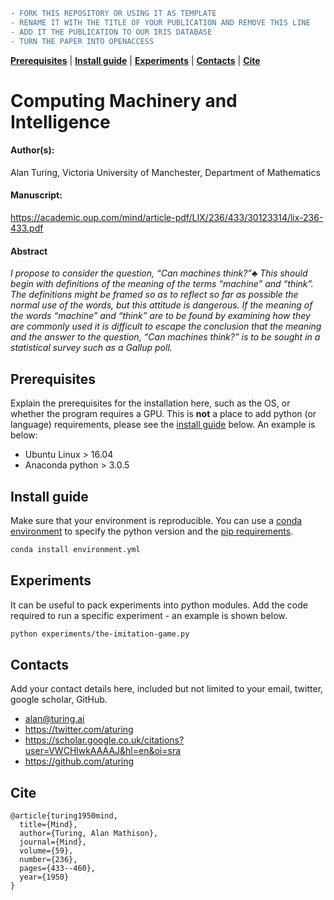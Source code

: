 ```diff
- FORK THIS REPOSITORY OR USING IT AS TEMPLATE
- RENAME IT WITH THE TITLE OF YOUR PUBLICATION AND REMOVE THIS LINE
- ADD IT THE PUBLICATION TO OUR IRIS DATABASE
- TURN THE PAPER INTO OPENACCESS
```

[**Prerequisites**](#prerequisites)
| [**Install guide**](#install-guide)
| [**Experiments**](#experiments)
| [**Contacts**](#contacts) 
| [**Cite**](#cite)

# Computing Machinery and Intelligence
#### Author(s):
Alan Turing, Victoria University of Manchester, Department of Mathematics
#### Manuscript:
https://academic.oup.com/mind/article-pdf/LIX/236/433/30123314/lix-236-433.pdf
#### Abstract 
_I propose to consider the question, “Can machines think?”♣ This should begin with definitions of the meaning of the terms “machine” and “think”. The definitions might be framed so as to reflect so far as possible the normal use of the words, but this attitude is dangerous. If the meaning of the words “machine” and “think” are to be found by examining how they are commonly used it is difficult to escape the conclusion that the meaning and the answer to the question, “Can machines think?” is to be sought in a statistical survey such as a Gallup poll._

## Prerequisites
Explain the prerequisites for the installation here, such as the OS, or whether the program requires a GPU.
This is **not** a place to add python (or language) requirements, please see the [install guide](#install-guide) below.
An example is below:
* Ubuntu Linux > 16.04
* Anaconda python > 3.0.5

## Install guide
Make sure that your environment is reproducible.
You can use a [conda environment](https://docs.conda.io/projects/conda/en/latest/user-guide/tasks/manage-environments.html#creating-an-environment-file-manually) to specify the python version and the [pip requirements](https://stackoverflow.com/a/35245610/6655465).

```sh
conda install environment.yml
```

## Experiments
It can be useful to pack experiments into python modules.
Add the code required to run a specific experiment - an example is shown below.
```sh
python experiments/the-imitation-game.py
```

## Contacts
Add your contact details here, included but not limited to your email, twitter, google scholar, GitHub.
* alan@turing.ai
* https://twitter.com/aturing
* https://scholar.google.co.uk/citations?user=VWCHlwkAAAAJ&hl=en&oi=sra
* https://github.com/aturing


## Cite
```
@article{turing1950mind,
  title={Mind},
  author={Turing, Alan Mathison},
  journal={Mind},
  volume={59},
  number={236},
  pages={433--460},
  year={1950}
}

```

